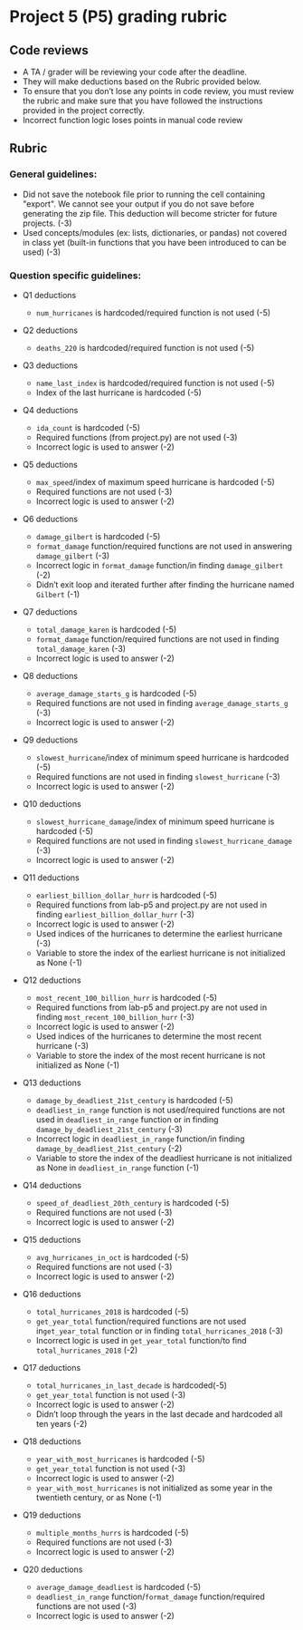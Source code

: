 # Project 5 (P5) grading rubric 

## Code reviews

- A TA / grader will be reviewing your code after the deadline.
- They will make deductions based on the Rubric provided below.
- To ensure that you don’t lose any points in code review, you must review the rubric and make sure that you have followed the instructions provided in the project correctly.
- Incorrect function logic loses points in manual code review 

## Rubric

### General guidelines:

- Did not save the notebook file prior to running the cell containing "export". We cannot see your output if you do not save before generating the zip file. This deduction will become stricter for future projects. (-3)
- Used concepts/modules (ex: lists, dictionaries, or pandas) not covered in class yet (built-in functions that you have been introduced to can be used) (-3)

### Question specific guidelines:

- Q1 deductions
	- `num_hurricanes` is hardcoded/required function is not used (-5)

- Q2 deductions
	- `deaths_220` is hardcoded/required function is not used (-5)

- Q3 deductions
	- `name_last_index` is hardcoded/required function is not used (-5)
	- Index of the last hurricane is hardcoded (-5)

- Q4 deductions
	- `ida_count` is hardcoded (-5)
	- Required functions (from project.py) are not used (-3)
	- Incorrect logic is used to answer (-2)

- Q5 deductions
	- `max_speed`/index of maximum speed hurricane is hardcoded (-5)
	- Required functions are not used (-3)
	- Incorrect logic is used to answer (-2)

- Q6 deductions
	- `damage_gilbert` is hardcoded (-5)
	- `format_damage` function/required functions are not used in answering `damage_gilbert` (-3)
	- Incorrect logic in `format_damage` function/in finding `damage_gilbert` (-2)
	- Didn’t exit loop and iterated further after finding the hurricane named `Gilbert` (-1)

- Q7 deductions
	- `total_damage_karen` is hardcoded (-5)
	- `format_damage` function/required functions are not used in finding `total_damage_karen` (-3)
	- Incorrect logic is used to answer (-2)

- Q8 deductions
	- `average_damage_starts_g` is hardcoded (-5)
	- Required functions are not used in finding `average_damage_starts_g` (-3)
	- Incorrect logic is used to answer (-2)

- Q9 deductions
	- `slowest_hurricane`/index of minimum speed hurricane is hardcoded (-5)
	- Required functions are not used in finding `slowest_hurricane` (-3)
	- Incorrect logic is used to answer (-2)

- Q10 deductions
	- `slowest_hurricane_damage`/index of minimum speed hurricane is hardcoded (-5)
	- Required functions are not used in finding `slowest_hurricane_damage` (-3)
	- Incorrect logic is used to answer (-2)

- Q11 deductions
	- `earliest_billion_dollar_hurr` is hardcoded (-5)
	- Required functions from lab-p5 and project.py are not used in finding `earliest_billion_dollar_hurr` (-3)
	- Incorrect logic is used to answer (-2)
	- Used indices of the hurricanes to determine the earliest hurricane (-3)
	- Variable to store the index of the earliest hurricane is not initialized as None (-1)

- Q12 deductions
	- `most_recent_100_billion_hurr` is hardcoded (-5)
	- Required functions from lab-p5 and project.py are not used in finding `most_recent_100_billion_hurr` (-3)
	- Incorrect logic is used to answer (-2)
	- Used indices of the hurricanes to determine the most recent hurricane (-3)
	- Variable to store the index of the most recent hurricane is not initialized as None (-1)

- Q13 deductions
	- `damage_by_deadliest_21st_century` is hardcoded (-5)
	- `deadliest_in_range` function is not used/required functions are not used in `deadliest_in_range` function or in finding `damage_by_deadliest_21st_century` (-3)
	- Incorrect logic in `deadliest_in_range` function/in finding `damage_by_deadliest_21st_century` (-2)
	- Variable to store the index of the deadliest hurricane is not initialized as None in `deadliest_in_range` function (-1)

- Q14 deductions
	- `speed_of_deadliest_20th_century` is hardcoded (-5)
	- Required functions are not used (-3)
	- Incorrect logic is used to answer (-2)

- Q15 deductions
	- `avg_hurricanes_in_oct` is hardcoded (-5)
	- Required functions are not used (-3)
	- Incorrect logic is used to answer (-2)

- Q16 deductions
	- `total_hurricanes_2018` is hardcoded (-5)
	- `get_year_total` function/required functions are not used in`get_year_total` function or in finding `total_hurricanes_2018` (-3)
	- Incorrect logic is used in `get_year_total` function/to find `total_hurricanes_2018` (-2)

- Q17 deductions
	- `total_hurricanes_in_last_decade` is hardcoded(-5)
	- `get_year_total` function is not used (-3)
	- Incorrect logic is used to answer (-2)
	- Didn’t loop through the years in the last decade and hardcoded all ten years (-2)

- Q18 deductions
	- `year_with_most_hurricanes` is hardcoded (-5)
	- `get_year_total` function is not used (-3)
	- Incorrect logic is used to answer (-2)
	- `year_with_most_hurricanes` is not initialized as some year in the twentieth century, or as None (-1)

- Q19 deductions
	- `multiple_months_hurrs` is hardcoded (-5)
	- Required functions are not used (-3)
	- Incorrect logic is used to answer (-2)

- Q20 deductions
	- `average_damage_deadliest` is hardcoded (-5)
	- `deadliest_in_range` function/`format_damage` function/required functions are not used (-3)
	- Incorrect logic is used to answer (-2)
